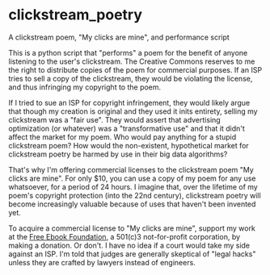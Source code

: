 # clickstream_poetry
A clickstream poem, "My clicks are mine", and performance script

This is a python script that "performs" a poem for the benefit of anyone listening to the user's clickstream. The Creative Commons  reserves to me the right to distribute copies of the poem for commercial purposes. If an ISP tries to sell a copy of the clickstream, they would be violating the license, and thus infringing my copyright to the poem. 

If I tried to sue an ISP for copyright infringement, they would likely argue that though my creation is original and they used it inits entirety, selling my clickstream was a "fair use". They would assert that advertising optimization (or whatever) was a "transformative use" and that it didn't affect the market for my poem. Who would pay anything for a stupid clickstream poem? How would the non-existent, hypothetical market for clickstream poetry be harmed by use in their big data algorithms?

That's why I'm offering commercial licenses to the clickstream poem "My clicks are mine". For only $10, you can use a copy of my poem for any use whatsoever, for a period of 24 hours. I imagine that, over the lifetime of my poem's copyright protection (into the 22nd century), clickstream poetry will become increasingly valuable because of uses that haven't been invented yet.

To acquire a commercial license to "My clicks are mine", support my work at the [Free Ebook Foundation](http://ebookfoundation.org), a 501(c)3 not-for-profit corporation, by making a donation. Or don't. I have no idea if a court would take my side against an ISP. I'm told that judges are generally skeptical of "legal hacks" unless they are crafted by lawyers instead of engineers. 
